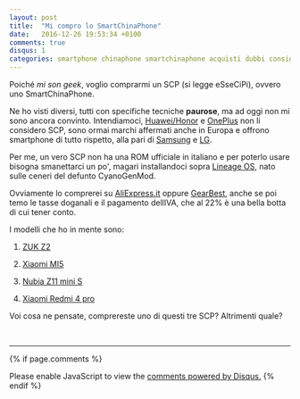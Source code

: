 ```yaml
---
layout: post
title:  "Mi compro lo SmartChinaPhone"
date:   2016-12-26 19:53:34 +0100
comments: true
disqus: 1
categories: smartphone chinaphone smartchinaphone acquisti dubbi consigli 
---
```


Poiché *mi son geek*, voglio comprarmi un SCP (si legge eSseCiPi), ovvero uno SmartChinaPhone.

Ne ho visti diversi, tutti con specifiche tecniche **paurose**, ma ad oggi non mi sono ancora convinto. 
Intendiamoci, [Huawei/Honor](https://www.vmall.eu/it/) e [OnePlus](https://oneplus.net/it/) non li considero SCP,
sono ormai marchi affermati anche in Europa e offrono smartphone di tutto rispetto, 
alla pari di [Samsung](http://www.samsung.com/it/consumer/mobile-devices/smartphones/) e [LG](http://www.lg.com/it/telefoni-cellulari).

Per me, un vero SCP non ha una ROM ufficiale in italiano e per poterlo usare bisogna smanettarci un po',
magari installandoci sopra [Lineage OS](http://lineageos.org/Yes-this-is-us/), nato sulle ceneri del defunto CyanoGenMod.

Ovviamente lo comprerei su [AliExpress.it](https://it.aliexpress.com/) oppure [GearBest](http://www.gearbest.com/),
anche se poi temo le tasse doganali e il pagamento dellIVA, che al 22% è una bella botta di cui tener conto.

I modelli che ho in mente sono:

1. [ZUK Z2](http://www.hdblog.it/lenovo/schede-tecniche/lenovo-zuk-z2_i3195/)

2. [Xiaomi MI5](http://www.hdblog.it/xiaomi/schede-tecniche/xiaomi-mi-5_i3136/)

3. [Nubia Z11 mini S](http://www.hdblog.it/nubia/schede-tecniche/nubia-z11-mini-s_i3317/)

4. [Xiaomi Redmi 4 pro](http://www.hdblog.it/xiaomi/schede-tecniche/xiaomi-redmi-4-pro_i3328/)

Voi cosa ne pensate, comprereste uno di questi tre SCP? Altrimenti quale?
<!--<br>
<ul class="share-buttons">
  <li><a href="https://www.facebook.com/sharer/sharer.php?u=http%3A%2F%2Fmisongeek.github.io&t=" title="Share on Facebook" target="_blank" onclick="window.open('https://www.facebook.com/sharer/sharer.php?u=' + encodeURIComponent(document.URL) + '&t=' + encodeURIComponent(document.URL)); return false;"><img alt="Share on Facebook" src="{{ site.url }}/images/social_flat_rounded_rects_svg/Facebook.svg"></a></li>
  <li><a href="https://twitter.com/intent/tweet?source=http%3A%2F%2Fmisongeek.github.io&text=:%20http%3A%2F%2Fmisongeek.github.io&via=misongeek" target="_blank" title="Tweet" onclick="window.open('https://twitter.com/intent/tweet?text=' + encodeURIComponent(document.title) + ':%20'  + encodeURIComponent(document.URL)); return false;"><img alt="Tweet" src="{{ site.url }}/images/social_flat_rounded_rects_svg/Twitter.svg"></a></li>
  <li><a href="https://plus.google.com/share?url=http%3A%2F%2Fmisongeek.github.io" target="_blank" title="Share on Google+" onclick="window.open('https://plus.google.com/share?url=' + encodeURIComponent(document.URL)); return false;"><img alt="Share on Google+" src="{{ site.url }}/images/social_flat_rounded_rects_svg/Google+.svg"></a></li>
  <li><a href="http://pinterest.com/pin/create/button/?url=http%3A%2F%2Fmisongeek.github.io&description=" target="_blank" title="Pin it" onclick="window.open('http://pinterest.com/pin/create/button/?url=' + encodeURIComponent(document.URL) + '&description=' +  encodeURIComponent(document.title)); return false;"><img alt="Pin it" src="{{ site.url }}/images/social_flat_rounded_rects_svg/Pinterest.svg"></a></li>
  <li><a href="http://www.reddit.com/submit?url=http%3A%2F%2Fmisongeek.github.io&title=" target="_blank" title="Submit to Reddit" onclick="window.open('http://www.reddit.com/submit?url=' + encodeURIComponent(document.URL) + '&title=' +  encodeURIComponent(document.title)); return false;"><img alt="Submit to Reddit" src="{{ site.url }}/images/social_flat_rounded_rects_svg/Reddit.svg"></a></li>
  <li><a href="http://www.linkedin.com/shareArticle?mini=true&url=http%3A%2F%2Fmisongeek.github.io&title=&summary=&source=http%3A%2F%2Fmisongeek.github.io" target="_blank" title="Share on LinkedIn" onclick="window.open('http://www.linkedin.com/shareArticle?mini=true&url=' + encodeURIComponent(document.URL) + '&title=' +  encodeURIComponent(document.title)); return false;"><img alt="Share on LinkedIn" src="{{ site.url }}/images/social_flat_rounded_rects_svg/LinkedIn.svg"></a></li>
</ul>-->


<script id="dsq-count-scr" src="//misongeek-github-io.disqus.com/count.js" async></script>
<br>
<script async src="//pagead2.googlesyndication.com/pagead/js/adsbygoogle.js"></script>
<!-- Mi Son Geek -->
<ins class="adsbygoogle"
     style="display:block"
     data-ad-client="ca-pub-4380781683351357"
     data-ad-slot="3123045621"
     data-ad-format="auto"></ins>
<script>
(adsbygoogle = window.adsbygoogle || []).push({});
</script>

<hr>

{% if page.comments %}
<div id="disqus_thread"></div>
<script>
/**
*  RECOMMENDED CONFIGURATION VARIABLES: EDIT AND UNCOMMENT THE SECTION BELOW TO INSERT DYNAMIC VALUES FROM YOUR PLATFORM OR CMS.
*  LEARN WHY DEFINING THESE VARIABLES IS IMPORTANT: https://disqus.com/admin/universalcode/#configuration-variables*/
/*
var disqus_config = function () {
this.page.url = PAGE_URL;  // Replace PAGE_URL with your page's canonical URL variable
this.page.identifier = PAGE_IDENTIFIER; // Replace PAGE_IDENTIFIER with your page's unique identifier variable
};
*/
(function() { // DON'T EDIT BELOW THIS LINE
var d = document, s = d.createElement('script');
s.src = '//misongeek-github-io.disqus.com/embed.js';
s.setAttribute('data-timestamp', +new Date());
(d.head || d.body).appendChild(s);
})();
</script>
<noscript>Please enable JavaScript to view the <a href="https://disqus.com/?ref_noscript">comments powered by Disqus.</a></noscript>
{% endif %}

